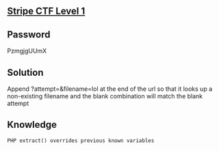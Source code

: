 [Stripe CTF Level 1](https://level01-2.stripe-ctf.com/user-kegdftbsxx)
--------------------

Password
--------
PzmgjgUUmX

Solution
--------
Append ?attempt=&filename=lol at the end of the url so that it looks up a non-existing filename and the blank combination will match the blank attempt

Knowledge
---------

    PHP extract() overrides previous known variables